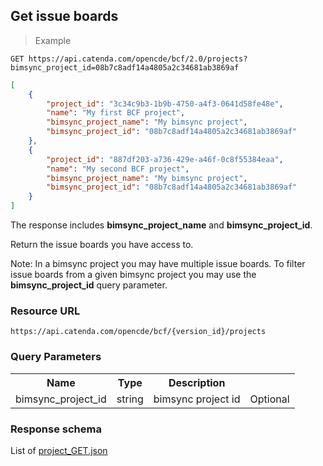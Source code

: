 ## Get issue boards 
> Example

```http
GET https://api.catenda.com/opencde/bcf/2.0/projects?bimsync_project_id=08b7c8adf14a4805a2c34681ab3869af
```
```json
[
    {
        "project_id": "3c34c9b3-1b9b-4750-a4f3-0641d58fe48e",
        "name": "My first BCF project",
        "bimsync_project_name": "My bimsync project",
        "bimsync_project_id": "08b7c8adf14a4805a2c34681ab3869af"
    },
    {
        "project_id": "887df203-a736-429e-a46f-0c8f55384eaa",
        "name": "My second BCF project",
        "bimsync_project_name": "My bimsync project",
        "bimsync_project_id": "08b7c8adf14a4805a2c34681ab3869af"
    }
]
```

The response includes **bimsync\_project\_name** and **bimsync\_project\_id**. 

Return the issue boards you have access to.

Note: In a bimsync project you may have multiple issue boards. To filter issue boards from a given bimsync project you may use the **bimsync\_project\_id** query parameter.

### Resource URL

`https://api.catenda.com/opencde/bcf/{version_id}/projects`

### Query Parameters

<table class="table">
    <tr><th>Name</th><th>Type</th><th>Description</th><th></th></tr>
    <tr>
        <td>bimsync_project_id</td>
        <td>string</td>
        <td>bimsync project id</td>
        <td>Optional</td>
    </tr>
</table>

### Response schema
List of [project_GET.json](https://github.com/BuildingSMART/BCF-API/tree/release_1_0/Schemas_draft-03/Project/project_GET.json)


